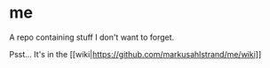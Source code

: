 # me
A repo containing stuff I don't want to forget.

Psst... It's in the [[wiki|https://github.com/markusahlstrand/me/wiki]]

